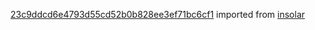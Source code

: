 [23c9ddcd6e4793d55cd52b0b828ee3ef71bc6cf1](https://github.com/insolar/insolar/commit/23c9ddcd6e4793d55cd52b0b828ee3ef71bc6cf1) imported from [insolar](https://github.com/insolar/insolar)
